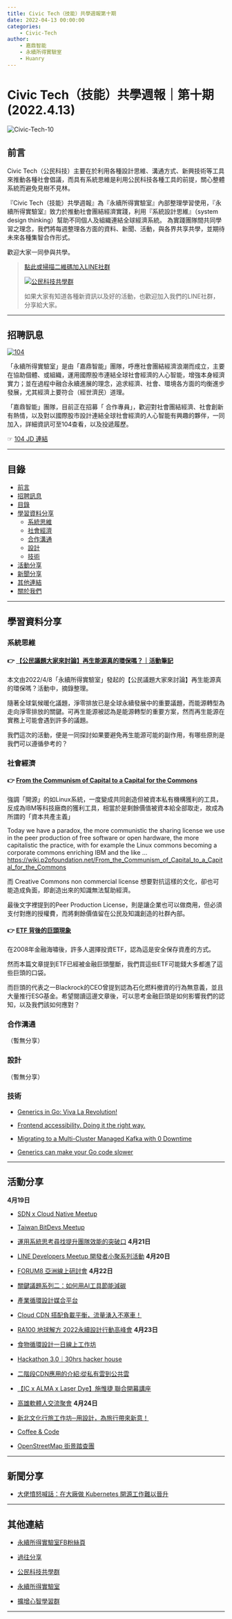 ```yaml
---
title: Civic Tech（技能）共學週報第十期
date: 2022-04-13 00:00:00
categories:
	- Civic-Tech
author:
	- 嘉鼎智能
	- 永續所得實驗室
	- Huanry
---
```

# Civic Tech（技能）共學週報｜第十期 (2022.4.13)

![Civic-Tech-10](/img/ct/10.png)

## 前言

Civic Tech（公民科技）主要在於利用各種設計思維、溝通方式、新興技術等工具來推動各種社會倡議，而具有系統思維是利用公民科技各種工具的前提，關心整體系統而避免見樹不見林。

『Civic Tech（技能）共學週報』為『永續所得實驗室』內部整理學習使用，『永續所得實驗室』致力於推動社會團結經濟實踐，利用『系統設計思維』（system design thinking）幫助不同個人及組織連結全球經濟系統。
為實踐團隊間共同學習之理念，我們將每週整理各方面的資料、新聞、活動，與各界共享共學，並期待未來各種集智合作形式。

歡迎大家一同參與共學。

>[點此或掃描二維碼加入LINE社群](https://line.me/ti/g2/Dj4AkbdDsY6o4D_CdDUB6Q)
>
>[![公民科技共學群](/img/產品共學群.jpg)](https://line.me/ti/g2/Dj4AkbdDsY6o4D_CdDUB6Q)
>
>如果大家有知道各種新資訊以及好的活動，也歡迎加入我們的LINE社群，分享給大家。

---
## 招聘訊息

[![104](/img/ct/104jd.png)](https://www.104.com.tw/job/7ajci?jobsource=company_job)

「永續所得實驗室」是由「嘉鼎智能」團隊，呼應社會團結經濟浪潮而成立，主要在協助個體、或組織，運用國際股市連結全球社會經濟的人心智能，增強本身經濟實力；並在過程中融合永續進展的理念，追求經濟、社會、環境各方面的均衡進步發展，尤其經濟上要符合（經世濟民）道理。

「嘉鼎智能」團隊，目前正在招募「 合作專員」，歡迎對社會團結經濟、社會創新有熱情，以及對以國際股市設計連結全球社會經濟的人心智能有興趣的夥伴，一同加入，詳細資訊可至104查看，以及投遞履歷。

☞ [104 JD 連結](https://www.104.com.tw/job/7ajci?jobsource=company_job)

---
## 目錄
- [前言](#前言)
- [招聘訊息](#招聘訊息)
- [目錄](#目錄)
- [學習資料分享](#學習資料分享)
	- [系統思維](#系統思維)
	- [社會經濟](#社會經濟)
	- [合作溝通](#合作溝通)
	- [設計](#設計)
	- [技術](#技術)
- [活動分享](#活動分享)
- [新聞分享](#新聞分享)
- [其他連結](#其他連結)
- [關於我們](#關於我們)

---
## 學習資料分享

### 系統思維

#### 👉 [【公民議題大家來討論】再生能源真的環保嗎？｜活動筆記](https://sustainable-income-lab.github.io/is-renewable-eco-friendly/)

本文由2022/4/8「永續所得實驗室」發起的【公民議題大家來討論】再生能源真的環保嗎？活動中，摘錄整理。

隨著全球氣候暖化議題，淨零排放已是全球永續發展中的重要議題，而能源轉型為走向淨零排放的關鍵。可再生能源被認為是能源轉型的重要方案，然而再生能源在實務上可能會遇到許多的議題。

我們這次的活動，便是一同探討如果要避免再生能源可能的副作用，有哪些原則是我們可以遵循參考的？

### 社會經濟

#### 👉 [From the Communism of Capital to a Capital for the Commons](https://wiki.p2pfoundation.net/From_the_Communism_of_Capital_to_a_Capital_for_the_Common)


強調「開源」的如Linux系統，一度變成共同創造但被資本私有機構獲利的工具，反成為IBM等科技廠商的獲利工具，相當於是剩餘價值被資本給全部取走，故成為所謂的「資本共產主義」

Today we have a paradox, the more communistic the sharing license we use in the peer production of free software or open hardware, the more capitalistic the practice, with for example the Linux commons becoming a corporate commons enriching IBM and the like …
https://wiki.p2pfoundation.net/From_the_Communism_of_Capital_to_a_Capital_for_the_Commons


而 Creative Commons non commercial license 想要對抗這樣的文化，卻也可能造成負面，即創造出來的知識無法幫助經濟。

最後文字裡提到的Peer Production License，則是讓企業也可以做商用，但必須支付對應的授權費，而將剩餘價值留在公民及知識創造的社群內部。


#### 👉 [ETF 背後的巨頭現象](https://sustainable-income-lab.github.io/The-Company-That-Owns-the-World/)

在2008年金融海嘯後，許多人選擇投資ETF，認為這是安全保存資產的方式。

然而本篇文章提到ETF已經被金融巨頭壟斷，我們買這些ETF可能錢大多都進了這些巨頭的口袋。

而巨頭的代表之一Blackrock的CEO曾提到認為石化燃料撤資的行為無意義，並且大量推行ESG基金。希望閱讀這邊文章後，可以思考金融巨頭是如何影響我們的認知，以及我們該如何應對？

### 合作溝通

（暫無分享）

### 設計

（暫無分享）

### 技術

- [Generics in Go: Viva La Revolution!](https://levelup.gitconnected.com/generics-in-go-viva-la-revolution-e27898bf5495)

- [Frontend accessibility. Doing it the right way.](https://bootcamp.uxdesign.cc/frontend-accessibility-doing-it-the-right-way-2b85fc323099)

- [Migrating to a Multi-Cluster Managed Kafka with 0 Downtime](https://medium.com/wix-engineering/migrating-to-a-multi-cluster-managed-kafka-with-0-downtime-b936655f888e)

- [Generics can make your Go code slower](https://planetscale.com/blog/generics-can-make-your-go-code-slower)

---
## 活動分享

**4月19日**
- [SDN x Cloud Native Meetup](https://www.meetup.com/CloudNative-Taiwan/events/284821277/)

- [Taiwan BitDevs Meetup](https://www.meetup.com/taiwan-bitdevs/events/285098953/)

- [運用系統思考尋找提升團隊效能的突破口](https://agilebistro.kktix.cc/events/cheers26)
**4月21日**
- [LINE Developers Meetup 開發者小聚系列活動](https://linegroup.kktix.cc/events/20220421)
**4月20日**
- [FORUM8 亞洲線上研討會](https://www.accupass.com/event/2203100157391628480200)
**4月22日**
- [關鍵議題系列二：如何用AI工具節能減碳](https://www.accupass.com/event/2203250432531686868282)

- [產業循環設計媒合平台](https://www.accupass.com/event/2204010648302059151871)

- [Cloud CDN 搭配負載平衡，流量湧入不塞車！](https://www.accupass.com/event/2203010535181404179430)

- [RA100 地球解方 2022永續設計行動高峰會](https://www.accupass.com/event/2106281616311146389038)
**4月23日**
- [食物循環設計一日線上工作坊](https://www.accupass.com/event/2203170446211381313075)

- [Hackathon 3.0｜30hrs hacker house](https://www.accupass.com/event/2203230918132742196220)

- [二階段CDN應用的介紹:從私有雲到公共雲](https://www.accupass.com/event/2203291256433194506160)

- [【IC x ALMA x Laser Dye】施惟捷 聯合開幕講座](https://www.accupass.com/event/2204110850127263896150)

- [高雄軟體人交流聚會](https://gonsakon-7655f2.kktix.cc/events/kssoftjobmeetup2022)
**4月24日**
- [新北文化行旅工作坊─用設計，為旅行帶來新意！](https://www.accupass.com/event/2204110556549637298800)

- [Coffee & Code](https://www.meetup.com/Innovate-Taiwan/events/285198671/)

- [OpenStreetMap 街景踏查團](https://osm-tw.kktix.cc/events/streetview-1)

---
## 新聞分享

- [大佬憤怒喊話：在大廠做 Kubernetes 開源工作難以晉升](https://www.infoq.cn/news/EWCIMG6NVp8xyFS9Ril9)

---
## 其他連結

- [永續所得實驗室FB粉絲頁](https://www.facebook.com/%E6%B0%B8%E7%BA%8C%E6%89%80%E5%BE%97%E5%AF%A6%E9%A9%97%E5%AE%A4-102916798609139)

- [過往分享](/categories/產品（技能）學習週報)

- [公民科技共學群](https://line.me/ti/g2/Dj4AkbdDsY6o4D_CdDUB6Q?utm_source=invitation&utm_medium=link_copy&utm_campaign=default)

- [永續所得實驗室](https://line.me/ti/g2/asPFU-0w4o9MIRSBdb4gtg?utm_source=invitation&utm_medium=link_copy&utm_campaign=default)

- [擴增心智學習群](https://line.me/ti/g2/asPFU-0w4o9MIRSBdb4gtg?utm_source=invitation&utm_medium=link_copy&utm_campaign=default)

---